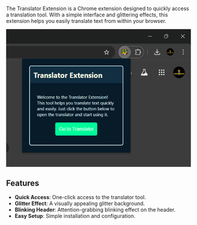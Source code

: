 The Translator Extension is a Chrome extension designed to quickly access a translation tool. With a simple interface and glittering effects, this extension helps you easily translate text from within your browser.

![alt text](image.png)


## Features

- **Quick Access**: One-click access to the translator tool.
- **Glitter Effect**: A visually appealing glitter background.
- **Blinking Header**: Attention-grabbing blinking effect on the header.
- **Easy Setup**: Simple installation and configuration.